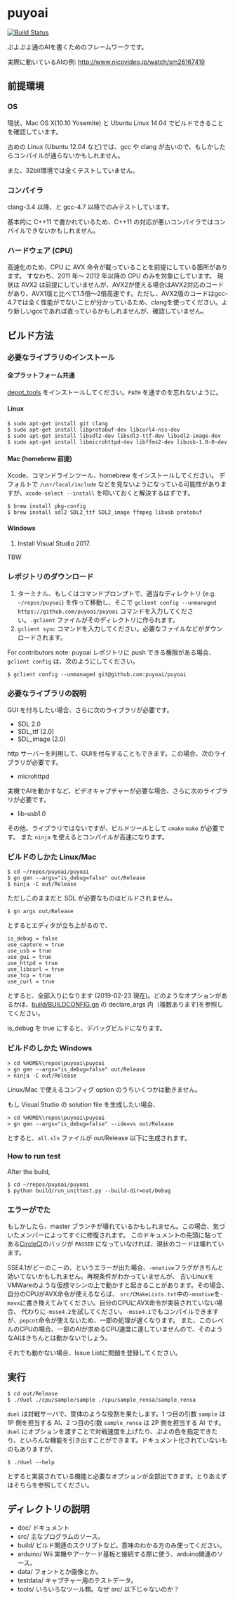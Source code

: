 # puyoai

[![Build Status](https://circleci.com/gh/puyoai/puyoai.png?circle-token=:circle-token)](https://circleci.com/gh/puyoai)

ぷよぷよ通のAIを書くためのフレームワークです。

実際に動いているAIの例: http://www.nicovideo.jp/watch/sm26167419

## 前提環境

### OS

現状、Mac OS X(10.10 Yosemite) と Ubuntu Linux 14.04 でビルドできることを確認しています。

古めの Linux (Ubuntu 12.04 など)では、gcc や clang が古いので、もしかしたらコンパイルが通らないかもしれません。

また、32bit環境では全くテストしていません。

### コンパイラ

clang-3.4 以降、と gcc-4.7 以降でのみテストしています。

基本的に C++11 で書かれているため、C++11 の対応が悪いコンパイラではコンパイルできないかもしれません。

### ハードウェア (CPU)

高速化のため、CPU に AVX 命令が載っていることを前提にしている箇所があります。
すなわち、2011 年〜 2012 年以降の CPU のみを対象にしています。
現状は AVX2 は前提にしていませんが、AVX2が使える場合はAVX2対応のコードがあり、AVX1版と比べて1.5倍〜2倍高速です。ただし、AVX2版のコードはgcc-4.7では全く性能がでないことが分かっているため、clangを使ってください。より新しいgccであれば直っているかもしれませんが、確認していません。

## ビルド方法

### 必要なライブラリのインストール

#### 全プラットフォーム共通

[depot_tools](https://commondatastorage.googleapis.com/chrome-infra-docs/flat/depot_tools/docs/html/depot_tools_tutorial.html#_setting_up)
  をインストールしてください。`PATH` を通すのを忘れないように。

#### Linux

```shell
$ sudo apt-get install git clang
$ sudo apt-get install libprotobuf-dev libcurl4-nss-dev
$ sudo apt-get install libsdl2-dev libsdl2-ttf-dev libsdl2-image-dev
$ sudo apt-get install libmicrohttpd-dev libffms2-dev libusb-1.0-0-dev
```

#### Mac (homebrew 前提)

Xcode、コマンドラインツール、homebrew をインストールしてください。
デフォルトで `/usr/local/include` などを見ないようになっている可能性がありますが、`xcode-select --install` を叩いておくと解決するはずです。

```shell
$ brew install pkg-config
$ brew install sdl2 SDL2_ttf SDL2_image ffmpeg libusb protobuf
```

#### Windows

1. Install Visual Studio 2017.

TBW

### レポジトリのダウンロード

1. ターミナル、もしくはコマンドプロンプトで、適当なディレクトリ (e.g. `~/repos/puyoai`) を作って移動し、そこで `gclient config --unmanaged https://github.com/puyoai/puyoai` コマンドを入力してください。`.gclient` ファイルがそのディレクトリに作られます。
1. `gclient sync` コマンドを入力してください。必要なファイルなどがダウンロードされます。

For contributors note: puyoai レポジトリに push できる権限がある場合、`gclient config` は、次のようにしてください。

```shell
$ gclient config --unmanaged git@github.com:puyoai/puyoai
```

### 必要なライブラリの説明

GUI を付与したい場合、さらに次のライブラリが必要です。

* SDL 2.0
* SDL_ttf (2.0)
* SDL_image (2.0)

http サーバーを利用して、GUIを付与することもできます。この場合、次のライブラリが必要です。

* microhttpd

実機でAIを動かすなど、ビデオキャプチャーが必要な場合、さらに次のライブラリが必要です。

* lib-usb1.0

その他、ライブラリではないですが、ビルドツールとして `cmake` `make` が必要です。
また `ninja` を使えるとコンパイルが高速になります。

### ビルドのしかた Linux/Mac

```shell
$ cd ~/repos/puyoai/puyoai
$ gn gen --args="is_debug=false" out/Release
$ ninja -C out/Release
```

ただしこのままだと SDL が必要なものはビルドされません。

```shell
$ gn args out/Release
```

とするとエディタが立ち上がるので、

```
is_debug = false
use_capture = true
use_usb = true
use_gui = true
use_httpd = true
use_libcurl = true
use_tcp = true
use_curl = true
```

とすると、全部入りになります (2019-02-23 現在)。どのようなオプションがあるかは、[build/BUILDCONFIG.gn](build/BUILDCONFIG.gn) の declare_args 内（複数あります)を参照してください。

is_debug を true にすると、デバッグビルドになります。

### ビルドのしかた Windows

```
> cd %HOME%\repos\puyoai\puyoai
> gn gen --args="is_debug=false" out/Release
> ninja -C out/Release
```

Linux/Mac で使えるコンフィグ option のうちいくつかは動きません。

もし Visual Studio の solution file を生成したい場合、

```
> cd %HOME%\repos\puyoai\puyoai
> gn gen --args="is_debug=false" --ide=vs out/Release
```

とすると、`all.sln` ファイルが out/Release 以下に生成されます。

### How to run test

After the build,

```shell
$ cd ~/repos/puyoai/puyoai
$ python build/run_unittest.py --build-dir=out/Debug
```

### エラーがでた

もしかしたら、master ブランチが壊れているかもしれません。この場合、気づいたメンバーによってすぐに修復されます。
このドキュメントの先頭に貼ってある[CircleCI](https://circleci.com/gh/puyoai)のバッジが `PASSED` になっていなければ、現状のコードは壊れています。

SSE4.1がどーのこーの、というエラーが出た場合、`-mnative`フラグがきちんと効いてないかもしれません。再現条件がわかっていませんが、
古いLinuxをVMWareのような仮想マシンの上で動かすと起きることがあります。その場合、自分のCPUがAVX命令が使えるならば、
`src/CMakeLists.txt`中の`-mnative`を`-mavx`に書き換えてみてください。自分のCPUにAVX命令が実装されていない場合、
代わりに`-msse4.2`を試してください。`-msse4.1`でもコンパイルできますが、`popcnt`命令が使えないため、一部の処理が遅くなります。
また、このレベルのCPUの場合、一部のAIが求めるCPU速度に達していませんので、そのようなAIはきちんとは動かないでしょう。

それでも動かない場合、Issue Listに問題を登録してください。

## 実行

```shell
$ cd out/Release
$ ./duel ./cpu/sample/sample ./cpu/sample_rensa/sample_rensa
```

`duel` は対戦サーバで、筐体のような役割を果たします。1 つ目の引数 `sample` は 1P 側を担当する AI、2 つ目の引数 `sample_rensa` は 2P 側を担当する AI です。
`duel` にオプションを渡すことで対戦速度を上げたり、ぷよの色を指定できたり、といろんな機能を引き出すことができます。ドキュメント化されていないものもありますが、

```shell
$ ./duel --help
```

とすると実装されている機能と必要なオプションが全部出てきます。とりあえずはそちらを参照してください。

## ディレクトリの説明

* doc/ ドキュメント
* src/ 主なプログラムのソース。
* build/ ビルド関連のスクリプトなど。意味のわかる方のみ使ってください。
* arduino/ Wii 実機やアーケード基板と接続する際に使う、arduino関連のソース。
* data/    フォントとか画像とか。
* testdata/ キャプチャー用のテストデータ。
* tools/ いろいろなツール類。なぜ src/ 以下じゃないのか？
